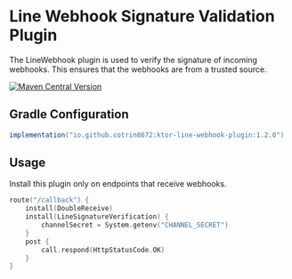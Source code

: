 # Line Webhook Signature Validation Plugin
The LineWebhook plugin is used to verify the signature of incoming webhooks. This ensures that the webhooks are from a trusted source.

[![Maven Central Version](https://img.shields.io/maven-central/v/io.github.cotrin8672/ktor-line-webhook-plugin)
](https://central.sonatype.com/artifact/io.github.cotrin8672/ktor-line-webhook-plugin)
## Gradle Configuration
```gradle
implementation("io.github.cotrin8672:ktor-line-webhook-plugin:1.2.0")
```

## Usage
Install this plugin only on endpoints that receive webhooks.
```kotlin
route("/callback") {
    install(DoubleReceive)
    install(LineSignatureVerification) {
        channelSecret = System.getenv("CHANNEL_SECRET")
    }
    post {
        call.respond(HttpStatusCode.OK)
    }
}
```
